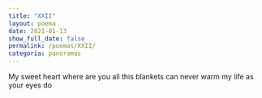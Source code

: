 ```yaml
---
title: "XXII"
layout: poema
date: 2021-01-13
show_full_date: false
permalink: /poemas/XXII/
categoria: panoramas
---
```

My sweet heart
where are you
all this blankets
can never warm my life
as your eyes do
